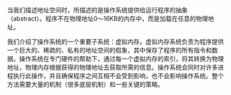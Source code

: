 当我们描述地址空间时，所描述的是操作系统提供给运行程序的抽象（abstract）。程序不在物理地址0～16KB的内存中，而是加载在任意的物理地址。

我们介绍了操作系统的一个重要子系统：虚拟内存。虚拟内存系统负责为程序提供一个巨大的、稀疏的、私有的地址空间的假象，其中保存了程序的所有指令和数据。操作系统在专门硬件的帮助下，通过每一个虚拟内存的索引，将其转换为物理地址，物理内存根据获得的物理地址去获取所需的信息。操作系统会同时对许多进程执行此操作，并且确保程序之间互相不会受到影响，也不会影响操作系统。整个方法需要大量的机制（很多底层机制）和一些关键的策略。